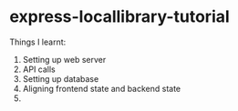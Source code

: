 # express-locallibrary-tutorial

Things I learnt:
1. Setting up web server
2. API calls
3. Setting up database
4. Aligning frontend state and backend state
5. 
